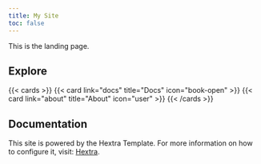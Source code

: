 ```yaml
---
title: My Site
toc: false
---
```


This is the landing page.

## Explore

{{< cards >}}
  {{< card link="docs" title="Docs" icon="book-open" >}}
  {{< card link="about" title="About" icon="user" >}}
{{< /cards >}}

## Documentation

This site is powered by the Hextra Template. For more information on how to configure it, visit: [Hextra](https://imfing.github.io/hextra/docs/).

